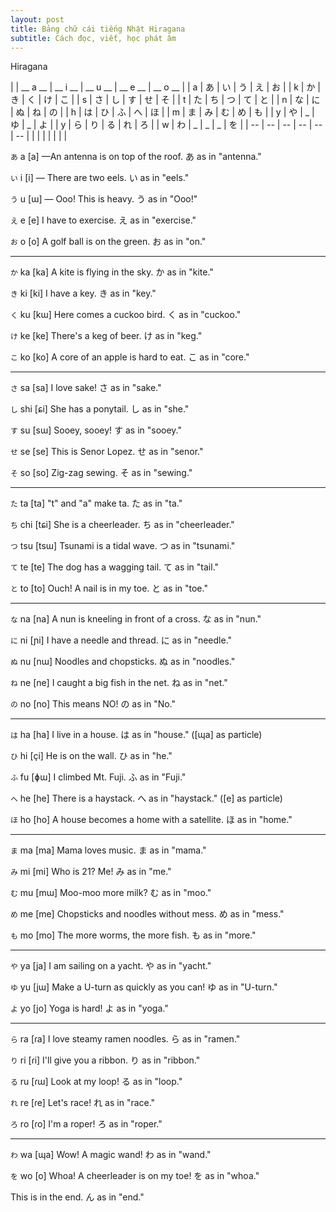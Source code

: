 ```yaml
---
layout: post
title: Bảng chữ cái tiếng Nhật Hiragana
subtitle: Cách đọc, viết, học phát âm 
---
```


Hiragana

|  | __ a __ | __ i __ | __ u __ | __ e __ | __ o __ |
|  a  |  	あ	  |  	い	  |  	う	  |  	え	  |  	お	  |
|  k  |  	か |  	き |  	く |  	け |  	こ |
|  s  | さ | し | す | せ | そ |
|  t  | た | ち | つ | て | と |
|  n  | な | に | ぬ | ね | の |
|  h  | は | ひ | ふ | へ | ほ |
|  m  | ま | み | む | め | も |
|  y  | や | _ | ゆ | _ | よ |
|  y  | ら | り | る | れ | ろ |
|  w  | わ | _ | _ | _ | を |
| -- | -- | -- | -- | -- | -- |
| | | | | | |

`あ` a [a] 	&mdash;An antenna is on top of the roof. あ as in "antenna."

`い` i [i] 	— There are two eels. い as in "eels."

`う` u [ɯ] 	— Ooo! This is heavy. う as in "Ooo!"

`え` e [e] 	I have to exercise. え as in "exercise."

`お` o [o] 	A golf ball is on the green. お as in "on."

-----

`か` ka [ka] 	A kite is flying in the sky. か as in "kite."

`き` ki [ki] 	I have a key. き as in "key."

`く` ku [kɯ] 		Here comes a cuckoo bird. く as in "cuckoo."

`け` ke [ke] 	There's a keg of beer. け as in "keg."

`こ` ko [ko] 	A core of an apple is hard to eat. こ as in "core."

-----

`さ` sa [sa] 	I love sake! さ as in "sake."

`し` shi [ɕi] 	She has a ponytail. し as in "she."

`す` su [sɯ] 	Sooey, sooey! す as in "sooey."

`せ` se [se] 	This is Senor Lopez. せ as in "senor."

`そ` so [so] 	Zig-zag sewing. そ as in "sewing."

-----

`た` ta [ta]  	"t" and "a" make ta. た as in "ta."

`ち` chi [tɕi]	She is a cheerleader. ち as in "cheerleader."

`つ` tsu [tsɯ]	Tsunami is a tidal wave. つ as in "tsunami."

`て` te [te] 	The dog has a wagging tail. て as in "tail."

`と` to [to] 	Ouch! A nail is in my toe. と as in "toe."

-----

`な` na [na] 	A nun is kneeling in front of a cross. な as in "nun."

`に` ni [ɲi] 	I have a needle and thread. に as in "needle."

`ぬ` nu [nɯ] 	Noodles and chopsticks. ぬ as in "noodles."

`ね` ne [ne] 	I caught a big fish in the net. ね as in "net."

`の` no [no] 	This means NO! の as in "No."

-----

`は` ha [ha] 	I live in a house. は as in "house."
([ɰa] as particle)

`ひ` hi [çi] 	He is on the wall. ひ as in "he."

`ふ` fu [ɸɯ] 	I climbed Mt. Fuji. ふ as in "Fuji."

`へ` he [he] 	There is a haystack. へ as in "haystack."
([e] as particle)

`ほ` ho [ho] 	A house becomes a home with a satellite. ほ as in "home."

-----

`ま` ma [ma] 	Mama loves music. ま as in "mama."

`み` mi [mi] 	Who is 21? Me! み as in "me."

`む` mu [mɯ] 	Moo-moo more milk? む as in "moo."

`め` me [me] 	Chopsticks and noodles without mess. め as in "mess."

`も` mo [mo] 	The more worms, the more fish. も as in "more."

-----

`や` ya [ja] 	I am sailing on a yacht. や as in "yacht."

`ゆ` yu [jɯ] 	Make a U-turn as quickly as you can! ゆ as in "U-turn."

`よ` yo [jo] 	Yoga is hard! よ as in "yoga."

-----

`ら` ra [ɾa] 	I love steamy ramen noodles. ら as in "ramen."

`り` ri [ɾi] 	I'll give you a ribbon. り as in "ribbon."

`る` ru [ɾɯ] 	Look at my loop! る as in "loop."

`れ` re [ɾe] 	Let's race! れ as in "race."

`ろ` ro [ɾo] 	I'm a roper! ろ as in "roper."

-----

`わ` wa [ɰa] 	Wow! A magic wand! わ as in "wand."


`を` wo [o]  	Whoa! A cheerleader is on my toe! を as in "whoa."


This is in the end. ん as in "end."
